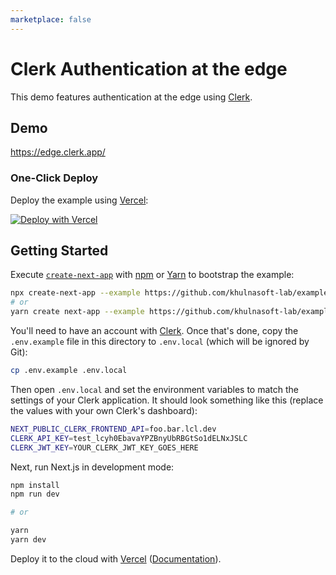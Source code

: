 ```yaml
---
marketplace: false
---
```


# Clerk Authentication at the edge

This demo features authentication at the edge using [Clerk](https://clerk.dev/?utm_source=vercel&utm_medium=github&utm_campaign=edge-authentication).

## Demo

https://edge.clerk.app/

### One-Click Deploy

Deploy the example using [Vercel](https://vercel.com?utm_source=github&utm_medium=readme):

[![Deploy with Vercel](https://vercel.com/button)](https://vercel.com/new/clone?repository-url=https://github.com/khulnasoft-lab/examples/tree/main/edge-middleware/clerk-authentication&env=NEXT_PUBLIC_CLERK_FRONTEND_API,CLERK_API_KEY,CLERK_JWT_KEY&project-name=clerk-authentication&repo-name=clerk-authentication)

## Getting Started

Execute [`create-next-app`](https://github.com/khulnasoft-lab/next.js/tree/canary/packages/create-next-app) with [npm](https://docs.npmjs.com/cli/init) or [Yarn](https://yarnpkg.com/lang/en/docs/cli/create/) to bootstrap the example:

```bash
npx create-next-app --example https://github.com/khulnasoft-lab/examples/tree/main/edge-middleware/clerk-authentication clerk-authentication
# or
yarn create next-app --example https://github.com/khulnasoft-lab/examples/tree/main/edge-middleware/clerk-authentication clerk-authentication
```

You'll need to have an account with [Clerk](https://clerk.dev/?utm_source=vercel&utm_medium=github&utm_campaign=edge-authentication). Once that's done, copy the `.env.example` file in this directory to `.env.local` (which will be ignored by Git):

```bash
cp .env.example .env.local
```

Then open `.env.local` and set the environment variables to match the settings of your Clerk application. It should look something like this (replace the values with your own Clerk's dashboard):

```bash
NEXT_PUBLIC_CLERK_FRONTEND_API=foo.bar.lcl.dev
CLERK_API_KEY=test_lcyh0EbavaYPZBnyUbRBGtSo1dELNxJSLC
CLERK_JWT_KEY=YOUR_CLERK_JWT_KEY_GOES_HERE
```

Next, run Next.js in development mode:

```bash
npm install
npm run dev

# or

yarn
yarn dev
```

Deploy it to the cloud with [Vercel](https://vercel.com/new?utm_source=github&utm_medium=readme&utm_campaign=edge-middleware-eap) ([Documentation](https://nextjs.org/docs/deployment)).
